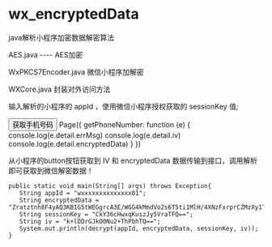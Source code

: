 # wx_encryptedData
java解析小程序加密数据解密算法


AES.java ---- AES加密

WxPKCS7Encoder.java 微信小程序加解密

WXCore.java  封装对外访问方法 



输入解析的小程序的 appId ，使用微信小程序授权获取的 sessionKey 值;

<button open-type="getPhoneNumber" bindgetphonenumber="getPhoneNumber">获取手机号码 </button>
Page({
  getPhoneNumber: function (e) {
    console.log(e.detail.errMsg)
    console.log(e.detail.iv)
    console.log(e.detail.encryptedData)
  }
})

从小程序的button按钮获取到 IV 和 encryptedData 数据传输到接口，调用解析即可获取到微信解密数据！


	public static void main(String[] args) throws Exception{
	   String appId = "wxxxxxxxxxxxxxx01";
	   String encryptedData =      "Zratztnh8F4yAQ3KBIG5tWEGgrcA3E/WGG4kMmdVo2s6T5ti1MlH/4XNzFxrprCZMzXy1TvTsNoWwOuElmiKydt9ipxc60ix9GlfoAKR2mRmpsIEKj2RvfynT3xHNyZ4cYugCHa/iGVVGosj0nHQJ4Agi3745hHYcNSoPw+ZPMqty4LV8X1goILnLIx1vZcBzZt34S+5MIie14hGQ79vtg==";
	   String sessionKey = "CkY36cHwxqKuszJy5VraTFQ==";
	   String iv = "k+lDDrGJkO0Nu2+ThPbhTQ==";
       System.out.println(decrypt(appId, encryptedData, sessionKey, iv));
    }
